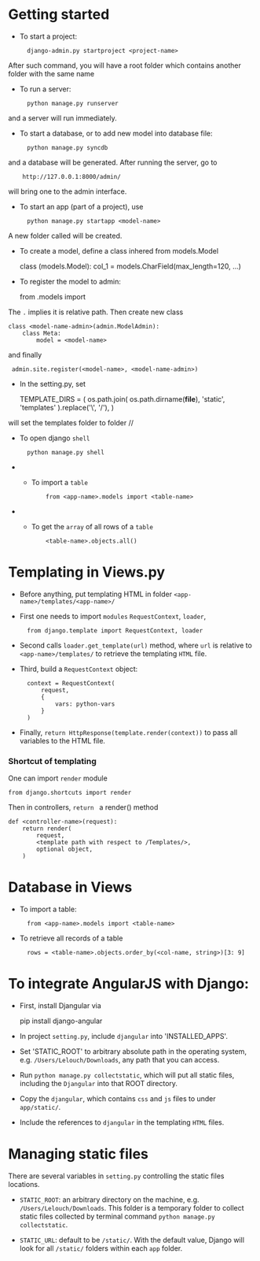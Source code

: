 # Getting started

- To start a project:
    
        django-admin.py startproject <project-name>

After such command, you will have a root folder <project-name>
which contains another folder with the same name <project-name>

- To run a server:

        python manage.py runserver

and a server will run immediately.

- To start a database, or to add new model into database file:

        python manage.py syncdb

and a database will be generated. After running the server, go to
    
        http://127.0.0.1:8000/admin/

will bring one to the admin interface.

- To start an app (part of a project), use

        python manage.py startapp <model-name>

A new folder called <model-name> will be created. 

- To create a model, define a class inhered from models.Model

    class <model-name>(models.Model):
        col_1 = models.CharField(max_length=120, ...)

- To register the model to admin:

    from .models import <model-name>

The `.` implies it is relative path. Then create new class

    class <model-name-admin>(admin.ModelAdmin):
        class Meta:
            model = <model-name>
and finally

     admin.site.register(<model-name>, <model-name-admin>)

- In the setting.py, set

    TEMPLATE_DIRS = (
        os.path.join(
            os.path.dirname(__file__),
            'static',
            'templates'
        ).replace('\\', '/'),
    )

will set the templates folder to folder /<project-name>/<project-name>

- To open django `shell`
        
        python manage.py shell

- - To import a `table`

            from <app-name>.models import <table-name>

- - To get the `array` of all rows of a `table`

            <table-name>.objects.all()





# Templating in Views.py

- Before anything, put templating HTML in folder `<app-name>/templates/<app-name>/`

- First one needs to import `modules` `RequestContext`, `loader`, 

        from django.template import RequestContext, loader

- Second calls `loader.get_template(url)` method, where `url` is relative to `<app-name>/templates/` to retrieve the templating `HTML` file.

- Third, build a `RequestContext` object:

        context = RequestContext(
            request,
            {
                vars: python-vars
            }
        )

- Finally, `return HttpResponse(template.render(context))` to pass all variables to the HTML file.

### Shortcut of templating

One can import `render` module

    from django.shortcuts import render

Then in controllers, `return ` a render() method

    def <controller-name>(request):
        return render(
            request,
            <template path with respect to /Templates/>,
            optional object,
        )



# Database in Views

- To import a table:

        from <app-name>.models import <table-name>

- To retrieve all records of a table

        rows = <table-name>.objects.order_by(<col-name, string>)[3: 9]

# To integrate AngularJS with Django:

- First, install Djangular via

    pip install django-angular

- In project `setting.py`, include `djangular` into 'INSTALLED_APPS'.

- Set 'STATIC_ROOT' to arbitrary absolute path in the operating system,
e.g. `/Users/Lelouch/Downloads`, any path that you can access.

- Run `python manage.py collectstatic`, which will put all static files, including the `Djangular` into that ROOT directory.

- Copy the `djangular`, which contains `css` and `js` files to under `app/static/`.

- Include the references to `djangular` in the templating `HTML` files.


# Managing static files

There are several variables in `setting.py` controlling the static files locations.

- `STATIC_ROOT`: an arbitrary directory on the machine, e.g. `/Users/Lelouch/Downloads`. This folder is a temporary folder to collect static files collected by terminal command `python manage.py collectstatic`.

- `STATIC_URL`: default to be `/static/`. With the default value, Django will look for all `/static/` folders within each `app` folder.